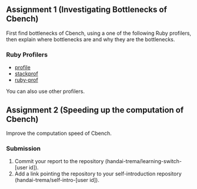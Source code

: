 ## Assignment 1 (Investigating Bottlenecks of Cbench)

First find bottlenecks of Cbench, using a one of the following Ruby profilers, then explain where bottlenecks are and why they are the bottlenecks.

### Ruby Profilers

* [profile](https://docs.ruby-lang.org/ja/2.1.0/library/profile.html)
* [stackprof](https://github.com/tmm1/stackprof)
* [ruby-prof](https://github.com/ruby-prof/ruby-prof)

You can also use other profilers.

## Assignment 2 (Speeding up the computation of Cbench)

Improve the computation speed of Cbench.

### Submission

1. Commit your report to the repository (handai-trema/learning-switch-[user id]).
2. Add a link pointing the repository to your self-introduction repository (handai-trema/self-intro-[user id]).

